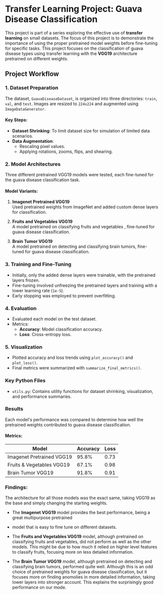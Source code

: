 # Transfer Learning Project: Guava Disease Classification

This project is part of a series exploring the effective use of **transfer learning** on small 
datasets. The focus of this project is to demonstrate the importance of using the proper pretrained 
model weights before fine-tuning for specific tasks. This project focuses on the classification 
of guava disease types using transfer learning with the **VGG19** architecture pretrained on different 
weights.

## Project Workflow

### 1. **Dataset Preparation**
The dataset, `GuavaDiseaseDataset`, is organized into three directories: 
`train`, `val`, and `test`. Images are resized to `224x224` and augmented using `ImageDataGenerator`.

#### Key Steps:
- **Dataset Shrinking**: To limit dataset size for simulation of limited data scenarios.
- **Data Augmentation**:
  - Rescaling pixel values.
  - Applying rotations, zooms, flips, and shearing.

### 2. **Model Architectures**
Three different pretrained VGG19 models were tested, each fine-tuned for the guava disease 
classification task.

#### Model Variants:
1. **Imagenet Pretrained VGG19**  
   Used pretrained weights from ImageNet and added custom dense layers for classification.
   
2. **Fruits and Vegetables VGG19**  
   A model pretrained on classifying fruits and vegetables , fine-tuned for guava disease classification.

3. **Brain Tumor VGG19**  
   A model pretrained on detecting and classifying brain tumors, fine-tuned for guava disease 
classification.

### 3. **Training and Fine-Tuning**
- Initially, only the added dense layers were trainable, with the pretrained layers frozen.
- Fine-tuning involved unfreezing the pretrained layers and training with a lower learning rate (`1e-5`).
- Early stopping was employed to prevent overfitting.

### 4. **Evaluation**
- Evaluated each model on the test dataset.
- Metrics:
  - **Accuracy**: Model classification accuracy.
  - **Loss**: Cross-entropy loss.

### 5. **Visualization**
- Plotted accuracy and loss trends using `plot_accuracy()` and `plot_loss()`.
- Final metrics were summarized with `summarize_final_metrics()`.

### Key Python Files
- `utils.py`: Contains utility functions for dataset shrinking, visualization, and performance summaries.

### Results
Each model's performance was compared to determine how well the pretrained weights contributed to 
guava disease classification.

#### Metrics:
| Model                     | Accuracy | Loss |
|---------------------------|----------|------|
| Imagenet Pretrained VGG19 | 95.8%    | 0.73 |
| Fruits & Vegetables VGG19 | 67.1%    | 0.98 |
| Brain Tumor VGG19         | 91.8%    | 0.91 |

### Findings:

The architecture for all those models was the exact same, taking VGG19 as the base and simply changing 
the starting weights.

- The **Imagenet VGG19** model provides the best performance, being a great multipurpose pretrained 
- model that is easy to fine tune on different datasets.


- The **Fruits and Vegetables VGG19** model, although pretrained on classifying fruits and vegetables, 
did not perform as well as the other models. This might be due to how much it relied on higher level
features to classify fruits, focusing more on less detailed information.


- The **Brain Tumor VGG19** model, although pretrained on detecting and classifying brain tumors,
performed quite well. Although this is an odd choice of pretrained weights for guava disease 
classification, but it focuses more on finding anomolies in more detailed information, taking lower 
layers into stronger account. This explains the surprisingly good performance on our mode.